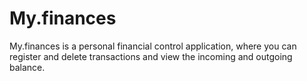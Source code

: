 # My.finances
 My.finances is a personal financial control application, where you can register and delete transactions and view the incoming and outgoing balance.
